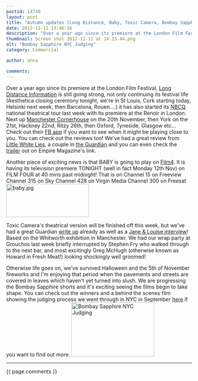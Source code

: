 ```yaml
---
postid: 14740
layout: post
title: "Autumn updates (Long Distance, Baby, Toxic Camera, Bombay Sapphire&#8230;)"
date: 2012-11-11 13:46:16
description: "Over a year ago since its premiere at the London Film Festival, Long Distance Information is still going strong, not only continuing its festival life (Aesthetica closing ceremony tonight, we&#8217;re in St Louis, Cork starting today, Helsinki next week, then&#8230;"
thumbnail: Screen shot 2012-11-11 at 14.23.44.png
alt: "Bombay Sapphire NYC Judging"
category: Commercial

author: ohna

comments:
---
```


<p>Over a year ago since its premiere at the London Film Festival, <a href="http://www.facebook.com/pages/Long-Distance-Information/173346549380509?fref=ts">Long Distance Information</a> is still going strong, not only continuing its festival life (Aesthetica closing ceremony tonight, we're in St Louis, Cork starting today, Helsinki next week, then Barcelona, Rouen....) it has also started its <a href="http://www.facebook.com/NewBritishCinema/app_119255214825893"><span class="caps">NBCQ</span></a> national theatrical tour last week with its premiere at the Renoir in London. Next up <a href="http://www.cornerhouse.org/film/cinema-listings/british-shorts-programme-the-joy-of-six">Manchester Cornerhouse</a> on the 20th November, then York on the 21st, Hackney 22nd, Ritzy 26th, then Oxford, Tyneside, Glasgow etc... Check out their <a href="http://www.facebook.com/NewBritishCinema/app_119255214825893">FB app</a> if you want to see when it might be playing close to you. You can check out the reviews too! We've had a great review from <a href="http://www.littlewhitelies.co.uk/theatrical-reviews/the-joy-of-six-22436">Little White Lies</a>, a couple in <a href="http://www.guardian.co.uk/film/2012/nov/08/the-joy-of-six-review">the Guardian</a> and you can even check the <a href="http://www.empireonline.com/news/story.asp?NID=35717">trailer</a> out on Empire Magazine's link.</p>

<p>Another piece of exciting news is that <span class="caps">BABY </span>is going to play on <a href="http://www.film4.com/reviews/2010/baby">Film4</a>. It is having its television premiere <span class="caps">TONIGHT </span>(well in fact Monday 12th Nov) on <span class="caps">FILM FOUR </span>at 40 mins past midnight! That is on Channel 15 on Freeview Channel 315 on Sky Channel 428 on Virgin Media Channel 300 on Freesat <br />
  <a href="{{ site.baseurl }}/assets_c/2011/04/baby-351.html" onclick="window.open('{{ site.baseurl }}/assets_c/2011/04/baby-351.html','popup','width=495,height=200,scrollbars=no,resizable=no,toolbar=no,directories=no,location=no,menubar=no,status=no,left=0,top=0'); return false"><img src="{{ site.baseurl }}/assets_c/2011/04/baby-thumb-225x90-351.jpg" width="225" height="90" alt="baby.jpg" class="mt-image-none" style="" /></a></p>

<p>Toxic Camera's theatrical version will be finished off this week, but we've had a great Guardian <a href="http://www.guardian.co.uk/artanddesign/2012/oct/22/jane-and-louise-wilson-exhibition">write up</a> already as well as a <a href="http://www.guardian.co.uk/artanddesign/video/2012/nov/05/jane-louise-wilson-video-interview">Jane &amp; Louise interview</a>! Based on the Whitworth exhibition in Manchester. We had our wrap party at Grouchos last week briefly interrupted by Stephen Fry who walked through to the next bar, and most excitingly Greg McHugh (otherwise known as Howard in Fresh Meat!) looking shockingly well groomed!</p>

<p>Otherwise life goes on, we've survived Halloween and the 5th of November fireworks and I'm enjoying that period when the pavements and streets are covered in leaves which haven't yet turned into slush. We are progressing the Bombay Sapphire shorts and it's exciting seeing the films begin to take shape. You can check out the winners and a behind the scenes film showing the judging process we went through in <span class="caps">NYC </span>in September <a href="http://www.theestablishingshot.com/2012/10/bombay-sapphire-gin-tribeca-film.html">here</a> if you want to find out more.  <a href="{{ site.baseurl }}/assets_c/2012/11/Screen shot 2012-11-11 at 14.23.44-463.html" onclick="window.open('{{ site.baseurl }}/assets_c/2012/11/Screen shot 2012-11-11 at 14.23.44-463.html','popup','width=417,height=274,scrollbars=no,resizable=no,toolbar=no,directories=no,location=no,menubar=no,status=no,left=0,top=0'); return false"><img src="{{ site.baseurl }}/assets_c/2012/11/Screen shot 2012-11-11 at 14.23.44-thumb-225x147-463.png" width="225" height="147" alt="Bombay Sapphire NYC Judging" class="mt-image-none" style="" /></a></p>

<hr>

{{ page.comments }}


